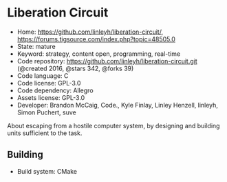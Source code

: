 # Liberation Circuit

- Home: https://github.com/linleyh/liberation-circuit/, https://forums.tigsource.com/index.php?topic=48505.0
- State: mature
- Keyword: strategy, content open, programming, real-time
- Code repository: https://github.com/linleyh/liberation-circuit.git (@created 2016, @stars 342, @forks 39)
- Code language: C
- Code license: GPL-3.0
- Code dependency: Allegro
- Assets license: GPL-3.0
- Developer: Brandon McCaig, Code., Kyle Finlay, Linley Henzell, linleyh, Simon Puchert, suve

About escaping from a hostile computer system, by designing and building units sufficient to the task.

## Building

- Build system: CMake
